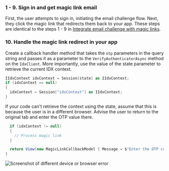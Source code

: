 ### 1 - 9. Sign in and get magic link email

First, the user attempts to sign in, initiating the email challenge flow. Next, they click the magic link that redirects them back to your app. These steps are identical to the steps 1 - 9 in [Integrate email challenge with magic links](#integrate-email-challenge-with-magic-links).

### 10. Handle the magic link redirect in your app

Create a callback handler method that takes the `otp` parameters in the query string and passes it as a parameter to the `VerifyAuthenticatorAsync` method on the `IdxClient`. More importantly, use the value of the state parameter to retrieve the current IDX context.

```csharp
IIdxContext idxContext = Session[state] as IIdxContext;
if (idxContext == null)
{
  idxContext = Session["idxContext"] as IIdxContext;
}
```

If your code can't retrieve the context using the state, assume that this is because the user is in a different browser. Advise the user to return to the original tab and enter the OTP value there.

```csharp
  if (idxContext != null)
  {
    // Process magic link
  }

  return View(new MagicLinkCallbackModel { Message = $"Enter the OTP code in the originating client: {otp}" });
}
```

<div class="common-image-format">

![Screenshot of different device or browser error](/img/authenticators/authenticators-email-magic-link-error.png)

</div>
